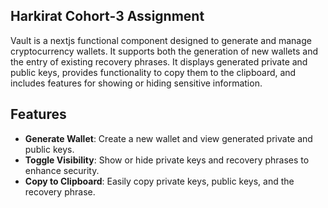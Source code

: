 ## Harkirat Cohort-3 Assignment

Vault is a nextjs functional component designed to generate and manage cryptocurrency wallets. It supports both the generation of new wallets and the entry of existing recovery phrases. It displays generated private and public keys, provides functionality to copy them to the clipboard, and includes features for showing or hiding sensitive information.

## Features

- **Generate Wallet**: Create a new wallet and view generated private and public keys.
- **Toggle Visibility**: Show or hide private keys and recovery phrases to enhance security.
- **Copy to Clipboard**: Easily copy private keys, public keys, and the recovery phrase.
